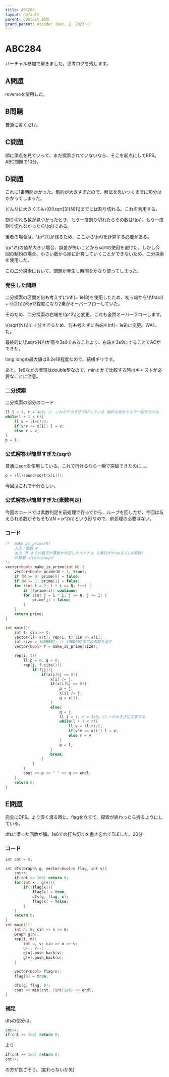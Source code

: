 ```yaml
---
title: ABC284
layout: default
parent: Contest 感想
grand_parent: Atcoder (Dec. 2, 2023〜)
---
```


<script type="text/javascript" id="MathJax-script" async src="https://cdn.jsdelivr.net/npm/mathjax@3/es5/tex-chtml.js"></script>

# ABC284

バーチャル参加で解きました。思考ログを残します。

## A問題

reverseを使用した。

## B問題

普通に書くだけ。

## C問題

順に頂点を見ていって、まだ探索されていないなら、そこを起点にしてBFS。ABC問題で10分。

## D問題

これに1番時間かかった。制約が大きすぎたので、解法を思いつくまでに10分はかかってしまった。

どんなに大きくても\\(O(\sqrt[3]{N})\\)までには割り切れる。これを利用する。

割り切れる数が見つかったとき、もう一度割り切れたらその数は\\(p\\)。もう一度割り切れなかったら\\(q\\)である。

後者の場合は、\\(p^2\\)が残るため、ここから\\(p\\)を計算する必要がある。

\\(p^2\\)の値が大きい場合、誤差が怖いことからsqrtの使用を避けた。しかし今回の制約の場合、小さい数から順に計算していくことができないため、二分探索を使用した。

この二分探索において、問題が発生し時間をかなり使ってしまった。

### 発生した問題

二分探索の区間を何も考えずにinfl(= 1e18)を使用したため、初っ端から\\(\frac{l + r}{2}\\)が5e17程度になり2乗がオーバーフローしていた。

そのため、二分探索の右端を\\(p^2\\)と変更。これも全然オーバーフローします。

\\(\sqrt{N}\\)で十分すぎるため、何も考えずに右端をinf(= 1e9)に変更。WAした。

最終的に\\(\sqrt{N}\\)が高々3e9であることより、右端を3e9にすることでACができた。

long longの最大値は9.2e18程度なので、結構ギリです。

あと、1e9などの表現はdouble型なので、minとかで比較する時はキャストが必要なことに注意。

### 二分探索

二分探索の部分のコード

```cpp
ll l = 1, r = 3e9; // これがデカすぎてOFしている 絶妙な部分でエラー起きたかも
while(l + 1 < r){
    ll v = (l+r)/2;
    if(v*v <= x[i]) l = v;
    else r = v;
}
p = l;
```

### 公式解答が簡単すぎた(sqrt)

普通にsqrtを使用している。これで行けるなら一瞬で突破できたのに...。

```cpp
p = (ll)round(sqrt(x[i]));
```

今回はこれで十分らしい。

### 公式解答が簡単すぎた(素数判定)

今回のコードでは素数判定を前処理で行ってから、ループを回したが、今回は与えられる数がそもそも\\(N = p^2q\\)という形なので、前処理の必要はない。

### コード

```cpp
/*  make_is_prime(N)
    入力：整数 N
    出力：N までの数字が素数か判定したベクトル（i番目がtrueならiは素数）
    計算量：O(nloglogn)
*/
vector<bool> make_is_prime(int N) {
    vector<bool> prime(N + 1, true);
    if (N >= 0) prime[0] = false;
    if (N >= 1) prime[1] = false;
    for (int i = 2; i * i <= N; i++) {
        if (!prime[i]) continue;
        for (int j = i * i; j <= N; j += i) {
            prime[j] = false;
        }
    }
    return prime;
}

int main(){
    int t; cin >> t;
    vector<ll> x(t); rep(i, t) cin >> x[i];
    int size = 3000007; // 3000007までの素数を返す
    vector<bool> f = make_is_prime(size);

    rep(i, t){
        ll p = 0, q = 0;
        rep(j, f.size()){
            if(f[j]){
                if(x[i]%j == 0){
                    x[i] /= j;
                    if(x[i]%j == 0){
                        p = j;
                        x[i] /= j;
                        q = x[i];
                    }
                    else{
                        q = j;
                        ll l = 1, r = 3e9; // rの大きさに注意する
                        while(l + 1 < r){
                            ll v = (l+r)/2;
                            if(v*v <= x[i]) l = v;
                            else r = v
                        }
                        p = l;
                    }
                    break;
                }
            }
        }
        cout << p << " " << q << endl;
    }
    return 0;
}
```


## E問題

完全にDFS。より深く潜る時に、flagを立てて、探索が終わったら折るようにしている。

dfsに潜った回数が解。1e6での打ち切りを書き忘れてTLEした。20分

### コード

```cpp
int cnt = 0;

int dfs(Graph& g, vector<bool>& flag, int v){
    cnt++;
    if(cnt >= 1e6) return 0;
    for(int x : g[v]){
        if(!flag[x]){
            flag[x] = true;
            dfs(g, flag, x);
            flag[x] = false;
        }
    }
    return 0;
}
int main(){
    int n, m; cin >> n >> m;
    Graph g(n);
    rep(i, m){
        int u, v; cin >> u >> v;
        u--, v--;
        g[u].push_back(v);
        g[v].push_back(u);
    }

    vector<bool> flag(n);
    flag[0] = true;

    dfs(g, flag, 0);
    cout << min(cnt, (int)1e6) << endl;
}
```

### 補足

dfsの部分は、

```cpp
cnt++;
if(cnt >= 1e6) return 0;
```

より

```cpp
if(cnt == 1e6) return 0;
cnt++;
```

の方が良さそう。(変わらないか笑)